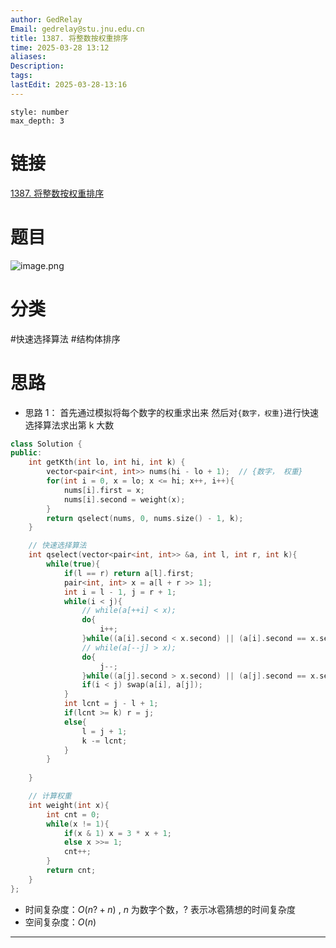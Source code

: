 ```yaml
---
author: GedRelay
Email: gedrelay@stu.jnu.edu.cn
title: 1387. 将整数按权重排序
time: 2025-03-28 13:12
aliases: 
Description: 
tags: 
lastEdit: 2025-03-28-13:16
---
```


```toc
style: number
max_depth: 3
```

# 链接
[1387. 将整数按权重排序](https://leetcode.cn/problems/sort-integers-by-the-power-value/) 

# 题目
![image.png](https://ged-pic-bed.oss-cn-guangzhou.aliyuncs.com/img/202503281312332.png)


# 分类
#快速选择算法 #结构体排序 

# 思路
- 思路 1：
首先通过模拟将每个数字的权重求出来
然后对`{数字，权重}`进行快速选择算法求出第 k 大数

```cpp
class Solution {
public:
    int getKth(int lo, int hi, int k) {
        vector<pair<int, int>> nums(hi - lo + 1);  // {数字， 权重}
        for(int i = 0, x = lo; x <= hi; x++, i++){
            nums[i].first = x;
            nums[i].second = weight(x);
        }
        return qselect(nums, 0, nums.size() - 1, k);
    }

    // 快速选择算法
    int qselect(vector<pair<int, int>> &a, int l, int r, int k){
        while(true){
            if(l == r) return a[l].first;
            pair<int, int> x = a[l + r >> 1];
            int i = l - 1, j = r + 1;
            while(i < j){
                // while(a[++i] < x);
                do{
                    i++;
                }while((a[i].second < x.second) || (a[i].second == x.second && a[i].first < x.first));
                // while(a[--j] > x);
                do{
                    j--;
                }while((a[j].second > x.second) || (a[j].second == x.second && a[j].first > x.first));
                if(i < j) swap(a[i], a[j]);
            }
            int lcnt = j - l + 1;
            if(lcnt >= k) r = j;
            else{
                l = j + 1;
                k -= lcnt;
            }
        }
        
    }

    // 计算权重
    int weight(int x){
        int cnt = 0;
        while(x != 1){
            if(x & 1) x = 3 * x + 1;
            else x >>= 1;
            cnt++;
        }
        return cnt;
    }
};
```


- 时间复杂度：${O\left( n?+n \right)  }$ , ${n }$ 为数字个数，${? }$ 表示冰雹猜想的时间复杂度
- 空间复杂度：${O\left( n \right)  }$ 


---

